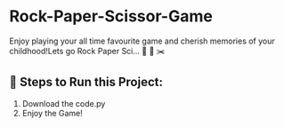 # Rock-Paper-Scissor-Game
Enjoy playing your all time favourite game and cherish memories of your childhood!Lets go Rock Paper Sci...
🗿
📝
✂️

## 👣 Steps to Run this Project:
1) Download the code.py
2) Enjoy the Game!
